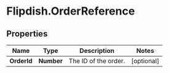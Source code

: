 # Flipdish.OrderReference

## Properties

Name | Type | Description | Notes
------------ | ------------- | ------------- | -------------
**OrderId** | **Number** | The ID of the order. | [optional] 



